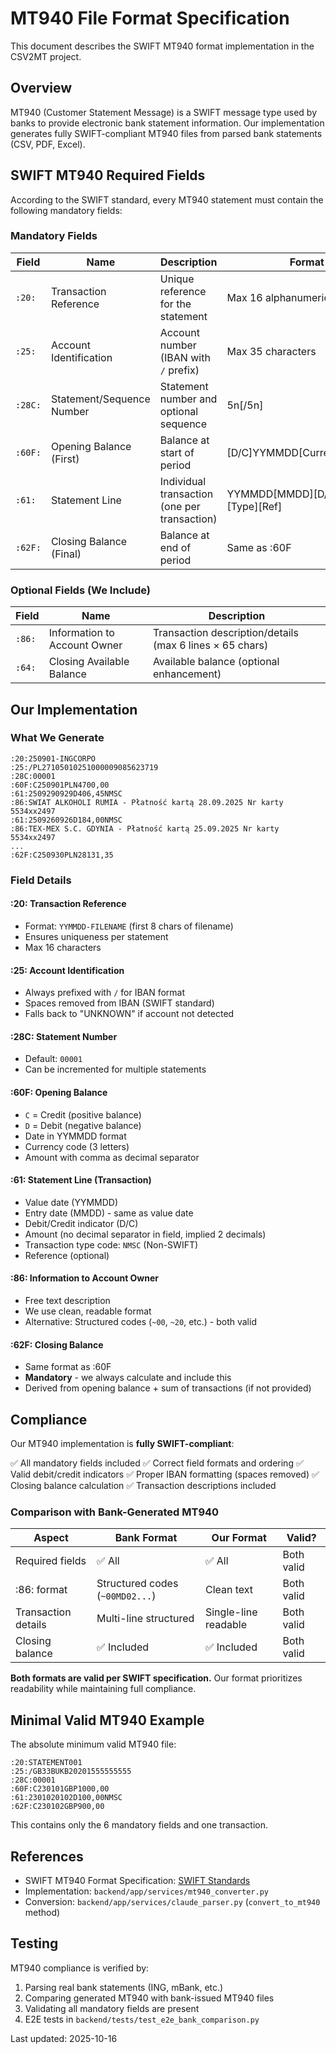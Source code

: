 # MT940 File Format Specification

This document describes the SWIFT MT940 format implementation in the CSV2MT project.

## Overview

MT940 (Customer Statement Message) is a SWIFT message type used by banks to provide electronic bank statement information. Our implementation generates fully SWIFT-compliant MT940 files from parsed bank statements (CSV, PDF, Excel).

## SWIFT MT940 Required Fields

According to the SWIFT standard, every MT940 statement must contain the following mandatory fields:

### Mandatory Fields

| Field | Name | Description | Format | Example |
|-------|------|-------------|--------|---------|
| `:20:` | Transaction Reference | Unique reference for the statement | Max 16 alphanumeric | `:20:250901-INGCORPO` |
| `:25:` | Account Identification | Account number (IBAN with `/` prefix) | Max 35 characters | `:25:/PL27105010251000009085623719` |
| `:28C:` | Statement/Sequence Number | Statement number and optional sequence | 5n[/5n] | `:28C:00001` |
| `:60F:` | Opening Balance (First) | Balance at start of period | [D/C]YYMMDD[Currency]Amount | `:60F:C250901PLN4700,00` |
| `:61:` | Statement Line | Individual transaction (one per transaction) | YYMMDD[MMDD][D/C][Amount][Type][Ref] | `:61:2509290929D406,45NMSC` |
| `:62F:` | Closing Balance (Final) | Balance at end of period | Same as :60F | `:62F:C250930PLN28131,35` |

### Optional Fields (We Include)

| Field | Name | Description |
|-------|------|-------------|
| `:86:` | Information to Account Owner | Transaction description/details (max 6 lines × 65 chars) |
| `:64:` | Closing Available Balance | Available balance (optional enhancement) |

## Our Implementation

### What We Generate

```
:20:250901-INGCORPO
:25:/PL27105010251000009085623719
:28C:00001
:60F:C250901PLN4700,00
:61:2509290929D406,45NMSC
:86:SWIAT ALKOHOLI RUMIA - Płatność kartą 28.09.2025 Nr karty 5534xx2497
:61:2509260926D184,00NMSC
:86:TEX-MEX S.C. GDYNIA - Płatność kartą 25.09.2025 Nr karty 5534xx2497
...
:62F:C250930PLN28131,35
```

### Field Details

#### :20: Transaction Reference
- Format: `YYMMDD-FILENAME` (first 8 chars of filename)
- Ensures uniqueness per statement
- Max 16 characters

#### :25: Account Identification
- Always prefixed with `/` for IBAN format
- Spaces removed from IBAN (SWIFT standard)
- Falls back to "UNKNOWN" if account not detected

#### :28C: Statement Number
- Default: `00001`
- Can be incremented for multiple statements

#### :60F: Opening Balance
- `C` = Credit (positive balance)
- `D` = Debit (negative balance)
- Date in YYMMDD format
- Currency code (3 letters)
- Amount with comma as decimal separator

#### :61: Statement Line (Transaction)
- Value date (YYMMDD)
- Entry date (MMDD) - same as value date
- Debit/Credit indicator (D/C)
- Amount (no decimal separator in field, implied 2 decimals)
- Transaction type code: `NMSC` (Non-SWIFT)
- Reference (optional)

#### :86: Information to Account Owner
- Free text description
- We use clean, readable format
- Alternative: Structured codes (`~00`, `~20`, etc.) - both valid

#### :62F: Closing Balance
- Same format as :60F
- **Mandatory** - we always calculate and include this
- Derived from opening balance + sum of transactions (if not provided)

## Compliance

Our MT940 implementation is **fully SWIFT-compliant**:

✅ All mandatory fields included
✅ Correct field formats and ordering
✅ Valid debit/credit indicators
✅ Proper IBAN formatting (spaces removed)
✅ Closing balance calculation
✅ Transaction descriptions included

### Comparison with Bank-Generated MT940

| Aspect | Bank Format | Our Format | Valid? |
|--------|-------------|------------|--------|
| Required fields | ✅ All | ✅ All | Both valid |
| :86: format | Structured codes (`~00MD02...`) | Clean text | Both valid |
| Transaction details | Multi-line structured | Single-line readable | Both valid |
| Closing balance | ✅ Included | ✅ Included | Both valid |

**Both formats are valid per SWIFT specification.** Our format prioritizes readability while maintaining full compliance.

## Minimal Valid MT940 Example

The absolute minimum valid MT940 file:

```
:20:STATEMENT001
:25:/GB33BUKB20201555555555
:28C:00001
:60F:C230101GBP1000,00
:61:2301020102D100,00NMSC
:62F:C230102GBP900,00
```

This contains only the 6 mandatory fields and one transaction.

## References

- SWIFT MT940 Format Specification: [SWIFT Standards](https://www.swift.com)
- Implementation: `backend/app/services/mt940_converter.py`
- Conversion: `backend/app/services/claude_parser.py` (`convert_to_mt940` method)

## Testing

MT940 compliance is verified by:
1. Parsing real bank statements (ING, mBank, etc.)
2. Comparing generated MT940 with bank-issued MT940 files
3. Validating all mandatory fields are present
4. E2E tests in `backend/tests/test_e2e_bank_comparison.py`

Last updated: 2025-10-16
